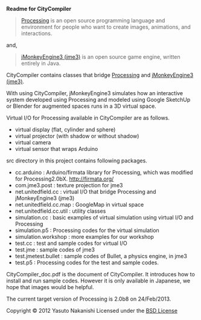 **Readme for CityCompiler** 

>[Processing][processing] is an open source programming language and environment for people who want to create images, animations, and interactions.  

and,

>[jMonkeyEngine3 (jme3)][jmonkeyengine] is an open source game engine, written entirely in Java. 

CityCompiler contains classes that bridge [Processing][processing] and [jMonkeyEngine3 (jme3)][jmonkeyengine].

With using CityCompiler, jMonkeyEngine3 simulates how an interactive system developed using Processing and modeled using Google SketchUp or Blender for augmented spaces runs in a 3D virtual space.

Virtual I/O for Processing available in CityCompiler are as follows.
+ virtual display (flat, cylinder and sphere)
+ virtual projector (with shadow or without shadow)
+ virtual camera 
+ virtual sensor that wraps Arduino

src directory in this project contains following packages.
+ cc.arduino : Arduino/firmata library for Processing, which was modified for Processing2.0bX. http://firmata.org/
+ com.jme3.post : texture projection for jme3
+ net.unitedfield.cc : virtual I/O that bridge Processing and jMonkeyEngine3 (jme3)
+ net.unitedfield.cc.map : GoogleMap in virtual space
+ net.unitedfield.cc.util : utility classes
+ simulation.cc : basic examples of virtual simulation using virtual I/O and Processing
+ simulation.p5 : Processing codes for the virtual simulation
+ simulation.workshop : more examples for our workshop
+ test.cc : test and sample codes for virtual I/O
+ test.jme : sample codes of jme3
+ test.jmetest.bullet : sample codes of Bullet, a physics engine, in jme3
+ test.p5 : Processing codes for the test and sample codes.

CityCompiler_doc.pdf is the document of CityCompiler. It introduces how to install and run sample codes. However it is only available in Japanese, we hope that images would be helpful.

The current target version of Processing is 2.0b8 on 24/Feb/2013.

Copyright &copy; 2012 Yasuto Nakanishi
Licensed under the [BSD License][BSD]

[processing]: http://processing.org 
[jmonkeyEngine]: http://jmonkeyengine.com
[BSD]: http://opensource.org/licenses/bsd-license.php
